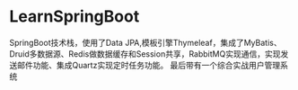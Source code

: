 # LearnSpringBoot
SpringBoot技术栈，使用了Data JPA,模板引擎Thymeleaf，集成了MyBatis、Druid多数据源、Redis做数据缓存和Session共享，RabbitMQ实现通信，实现发送邮件功能、集成Quartz实现定时任务功能。
最后带有一个综合实战用户管理系统
